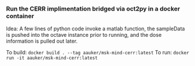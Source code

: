 ### Run the CERR implimentation bridged via oct2py in a docker container

Idea: A few lines of python code invoke a matlab function, the sampleData is pushed
into the octave instance prior to running, and the dose information is pulled
out later.

To build: `docker build . --tag aauker/msk-mind-cerr:latest`
To run: `docker run -it aauker/msk-mind-cerr:latest`
